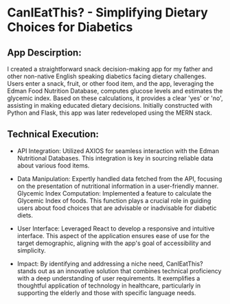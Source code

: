 # CanIEatThis? - Simplifying Dietary Choices for Diabetics

## App Descirption:
I created a straightforward snack decision-making app for my father and other non-native English speaking diabetics facing dietary challenges. Users enter a snack, fruit, or other food item, and the app, leveraging the Edman Food Nutrition Database, computes glucose levels and estimates the glycemic index. Based on these calculations, it provides a clear 'yes' or 'no', assisting in making educated dietary decisions. Initially constructed with Python and Flask, this app was later redeveloped using the MERN stack.

##  Technical Execution:

- API Integration: Utilized AXIOS for seamless interaction with the Edman Nutritional Databases. This integration is key in sourcing reliable data about various food items.
- Data Manipulation: Expertly handled data fetched from the API, focusing on the presentation of nutritional information in a user-friendly manner.
Glycemic Index Computation: Implemented a feature to calculate the Glycemic Index of foods. This function plays a crucial role in guiding users about food choices that are advisable or inadvisable for diabetic diets.
- User Interface: Leveraged React to develop a responsive and intuitive interface. This aspect of the application ensures ease of use for the target demographic, aligning with the app's goal of accessibility and simplicity.

- Impact: By identifying and addressing a niche need, CanIEatThis? stands out as an innovative solution that combines technical proficiency with a deep understanding of user requirements. It exemplifies a thoughtful application of technology in healthcare, particularly in supporting the elderly and those with specific language needs.
